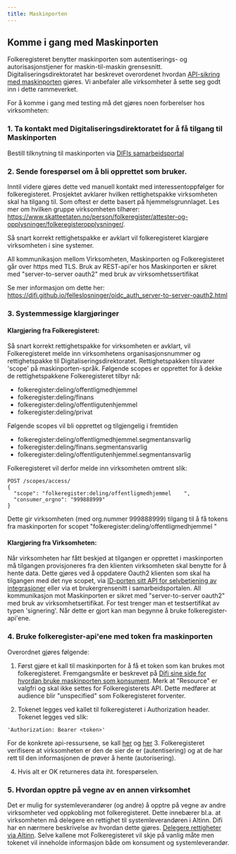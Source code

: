 ```yaml
---
title: Maskinporten
---
```


## Komme i gang med Maskinporten
Folkeregisteret benytter maskinporten som autentiserings- og autorisasjonstjener for maskin-til-maskin grensesnitt. Digitaliseringsdirektoratet har beskrevet overordenet hvordan [API-sikring med maskinporten](https://difi.github.io/felleslosninger/maskinporten_guide_apikonsument.html) gjøres.
Vi anbefaler alle virksomheter å sette seg godt inn i dette rammeverket.

For å komme i gang med testing må det gjøres noen forberelser hos virksomheten:


### 1. Ta kontakt med Digitaliseringsdirektoratet for å få tilgang til Maskinporten
Bestill tilknytning til maskinporten via [DIFIs samarbeidsportal](https://difi.github.io/felleslosninger/maskinporten_overordnet.html)


### 2. Sende forespørsel om å bli opprettet som bruker.
  Inntil videre gjøres dette ved manuell kontakt med interessentoppfølger for folkeregisteret. Prosjektet avklarer hvilken rettighetspakke virksomheten skal ha tilgang til. Som oftest er dette basert på hjemmelsgrunnlaget. Les mer om hvilken gruppe virksomheten tilhører: https://www.skatteetaten.no/person/folkeregister/attester-og-opplysninger/folkeregisteropplysninger/.

Så snart korrekt rettighetspakke er avklart vil folkeregisteret klargjøre virksomheten i sine systemer.



All kommunikasjon mellom Virksomheten, Maskinporten og Folkeregisteret går over https med TLS.
Bruk av REST-api'er hos Maskinporten er sikret med "server-to-server oauth2" med bruk av virksomhetssertifikat

Se mer informasjon om dette her: https://difi.github.io/felleslosninger/oidc_auth_server-to-server-oauth2.html


### 3. Systemmessige klargjøringer
#### Klargjøring fra Folkeregisteret:

Så snart korrekt rettighetspakke for virksomheten er avklart, vil Folkeregisteret melde inn virksomhetens organisasjonsnummer og rettighetspakke til Digitaliseringsdirektoratet. Rettighetspakken tilsvarer 'scope' på maskinporten-språk.
Følgende scopes er opprettet for å dekke de rettighetspakkene Folkeregisteret tilbyr nå:
* folkeregister:deling/offentligmedhjemmel
* folkeregister:deling/finans
* folkeregister:deling/offentligutenhjemmel
* folkeregister:deling/privat

Følgende scopes vil bli opprettet og tilgjengelig i fremtiden
* folkeregister:deling/offentligmedhjemmel.segmentansvarlig
* folkeregister:deling/finans.segmentansvarlig
* folkeregister:deling/offentligutenhjemmel.segmentansvarlig


Folkeregisteret vil derfor melde inn virksomheten omtrent slik:
```
POST /scopes/access/
{
  "scope": "folkeregister:deling/offentligmedhjemmel	",
  "consumer_orgno": "999888999"
}
```
Dette gir virksomheten (med org.nummer 999888999) tilgang til å få tokens fra maskinporten for scopet "folkeregister:deling/offentligmedhjemmel	"
#### Klargjøring fra Virksomheten:
Når virksomheten har fått beskjed at tilgangen er opprettet i maskinporten må tilgangen provisjoneres fra den klienten virksomheten skal benytte for å hente data.
Dette gjøres ved å oppdatere Oauth2 klienten som skal ha tilgangen med det nye scopet, via [ID-porten sitt API for selvbetjening av integrasjoner](https://difi.github.io/felleslosninger/oidc_api_admin_maskinporten.html) eller via et brukergrensenitt i samarbeidsportalen.
All kommunikasjon mot Maskinporten er sikret med "server-to-server oauth2" med bruk av virksomhetsertifikat. For test trenger man et testsertifikat av typen 'signering'. Når dette er gjort kan man begynne å bruke folkeregister-api'ene.


### 4. Bruke folkeregister-api'ene med token fra maskinporten
Overordnet gjøres følgende:

1. Først gjøre et kall til maskinporten for å få et token som kan brukes mot folkeregisteret. Fremgangsmåte er beskrevet på [Difi sine side for hvordan bruke maskinporten som konsument](https://difi.github.io/felleslosninger/maskinporten_guide_apikonsument.html). Merk at "Resource" er valgfri og skal ikke settes for Folkeregisterets API. Dette medfører at audience blir "unspecified" som Folkeregisteret forventer.

2. Tokenet legges ved kallet til folkeregisteret i Authorization header. Tokenet legges ved slik:
```
'Authorization: Bearer <token>'
```

  For de konkrete api-ressursene, se kall [her](../hendelsesliste) og  [her](../oppslag)
3. Folkeregisteret verifisere at virksomheten er den de sier de er (autentisering) og at de har rett til den informasjonen de prøver å hente (autorisering).

4. Hvis alt er OK returneres data iht. forespørselen.

### 5. Hvordan opptre på vegne av en annen virksomhet
Det er mulig for systemleverandører (og andre) å opptre på vegne av andre virksomheter ved oppkobling mot folkeregisteret. Dette innebærer bl.a. at virksomheten må delegere en rettighet til systemleverandøren i Altinn. Difi har
en nærmere beskrivelse av hvordan dette gjøres. [Delegere rettigheter via Altinn](https://difi.github.io/felleslosninger/maskinporten_guide_apikonsument.html#bruke-delegering-via-altinn-autorisasjon).
Selve kallene mot Folkeregisteret vil skje på vanlig måte men tokenet vil inneholde informasjon både om konsument og systemleverandør.
